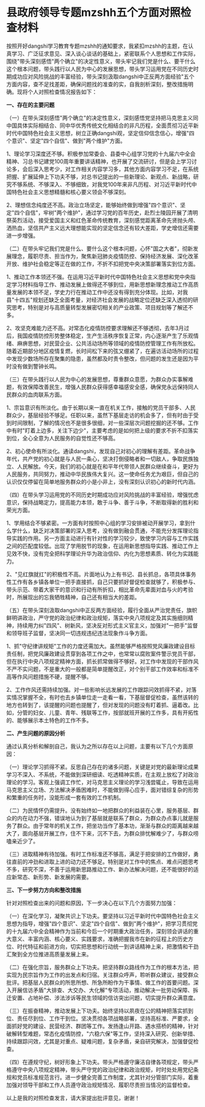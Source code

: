 # 县政府领导专题mzshh五个方面对照检查材料

按照开好dangshi学习教育专题mzshh的通知要求，我紧扣mzshh的主题，在认真学习、广泛征求意见、深入谈心谈话的基础上，紧密联系个人思想和工作实际，围绕"带头深刻感悟"两个确立"的决定性意义，带头牢记我们党是什么、要干什么这个根本问题，带头践行以人民为中心的发展思想，带头学习运用党在不同历史时期成功应对风险挑战的丰富经验，带头深刻汲取dangshi中正反两方面经验"五个方面内容，查不足找差距，确保问题找的准查的实，自我剖析深刻，整改措施明确。现将个人对照检查情况报告如下：

**一、存在的主要问题**

（一）在带头深刻感悟"两个确立"的决定性意义，深刻感悟党坚持把马克思主义同中国具体实际相结合、同中华优秀传统文化相结合的非凡历程，全面贯彻习近平新时代中国特色社会主义思想，树立正确dangshi观，坚定信仰信念信心，增强"四个意识"、坚定"四个自信"、做到"两个维护"方面。

1、理论学习深度还不够。积极参加常委会、县委中心组学习党的十九届六中全会精神、习总书记建党100周年重要讲话精神，也开展了交流研讨，但是会上学习讨论多，会后深入思考少，对工作相关内容学习多，其他方面内容学习不足，在系统把握、扩展延伸上下功夫不够，对总书记提出的一些新理论、新观点、新战略，研究不够系统、不够深入、不够细致，对我党100年来非凡历程、对习近平新时代中国特色社会主义思想精髓和核心要义领会不够深刻。

2、理想信念纯度还不高。政治立场坚定，能够始终做到增强"四个意识"、坚定"四个自信"，牢树"两个维护"，通过学习党的百年历史，赴烈士陵园开展了清明祭英烈活动，接受爱国主义和红色革命传统教育，深刻感觉距离革命先贤抛头颅、洒热血，坚信共产主义远大理想能实现的坚定信念还有较大差距，学史增信还需要进一步增强。

（二）在带头牢记我们党是什么、要什么这个根本问题，心怀"国之大者"，彻新发展理念，履职尽责、担当作为，聚焦新冠肺炎疫情防控、保持经济发展、深化改革开放、维护社会稳定等正在做的工作，不折不扣把党中央决策部署落实到位方面。

1、推动工作本领还不强。在运用习近平新时代中国特色社会主义思想和党中央指定学习材料指导工作、推动发展上做得还不够到位，用新思想新理念推动工作高质量发展的本领不足，学史力行在推动工作中还没有得到充分体现。比如，对我县"十四五"规划还缺乏全面考量，对经济社会发展的战略定位还缺乏深入透彻的研究思考，特别是对与高质量转型发展密切相关的产业政策、项目规划等了解还不多。

2、攻坚克难能力还不高。对常态化疫情防控要求理解还不够透彻，去年3月过后，我国疫情防控形势整体稳定，生产生活秩序恢复正常，内心逐渐产生了乐观情绪、麻痹思想，对民营企业、公共活动场所等领域的疫情防控管理工作有所放松。随着近期部分地区疫情复燃，长时间松下来的弦又绷紧了，在遍访活动场所的过程中发现少数场所存在聚集的隐患，虽然都及时责令整改，但问题的发生还是因为平时没有做到警钟长鸣。

（三）在带头践行以人民为中心的发展思想，尊重群众意愿，为群众办实事解难题，有效保障改善民生，增强人民群众获得感幸福感安全感，确保党永远保持同人民群众的血肉联系方面。

1、宗旨意识有所淡化。由于长期以来一直在机关工作，接触的党员干部多、人民群众少，基层经验不够足。任职以来，虽然下基层走访的机会多了，但有时由于受到时间限制，了解的情况也不是很多很细，对一些深层次问题挖掘的还不够。工作中有时"盯着上边多，关注下边少"，主要考虑的是如何把上级的要求不折不扣落实到位，全心全意为人民服务的自觉性还不够高。

2、初心使命有所淡化。通读dangshi，发现自己对初心的理解有差距。革命战争年代，共产党的初心就是与人民一条心，坚决打倒侵略者和一切敌人，争取民族独立、人民解放。今天，我们的初心就是在和平年代带领人民群众继续奋斗，更好为人民服务，共同努力，推动中华民族伟大复兴。这一使命任务尤为艰巨，但自己的认识仅仅停留在简单地服务群众的小是小非上，没有深刻认识初心的新时代内涵。

（四）在带头学习运用党的不同历史时期成功应对风险挑战的丰富经验，增强忧虑意识，保持战略定力，提高能力本领，敢于斗争、善于斗争，不断取得新的胜利和荣光方面。

1、学用结合不够紧密。一方面有时按照中心组的学习安排被动开展学习，拿到什么学什么，缺乏对决策部署的深入思考，没有做到融会贯通，不能充分发挥理论指导实践的作用。另一方面主动进行有针对性的学习较少，致使学习内容与工作实践之间的匹配度较低。出现了学用脱节的现象，在运用新思想指导实践、推动工作上见效不快，没有完全把科学理论升华为政治信仰、内化为思想素质、转化为实践能力。

2、"见红旗就扛"的积极性不高。片面地认为上有书记、县长抓总，各项具体事务性工作有各乡镇各单位一把手直接抓，自己只要抓好督促检查就够了，积极参与、带头示范、带着大家干的意识和行动有所折扣，相比革命先辈面对血与火的考验时，所展现出的忘我牺牲精神，自己还有相当大的差距。

（五）在带头深刻汲取dangshi中正反两方面经验，履行全面从严治党责任，旗帜鲜明讲政治，严守党的政治纪律和政治规矩，落实中央八项规定及其实施细则精神，持续用力纠"四风"、树新风，坚决反对形式主义官主义，加强对"一把手"监督和领导班子监督，坚决同一切违规违纪违法现象作斗争方面。

1、抓"守纪律讲规矩"工作的力度还需加大。虽然能够严格按照党风廉政建设目标责任制，把党风廉政建设贯穿到各项工作之中，也常常以腐败案件警示党员干部，但在执行中央八项规定精神方面，抓长抓常做得不够好。对工作中发现的干部作风不严不实问题，不是重大的一般都是简单提醒改正，对个别干部工作效率和标准不高等作风问题措施不硬，提醒不够。

2、工作作风还需持续加强。对一些影响长远发展的工作跟踪问效抓得不紧，对落实情况掌握不全，有时也去乡镇单位走一走看一看，下基层督促检查，虽然该转的地方也转到了，该提醒的问题也提醒了，但对发现的问题没有盯着抓、逼着改。比如，分管的妇女、儿童、青年、残联等工作，按部就班开展的工作多，具有开拓性的、能够展示本土特色的工作不多。

**二、产生问题的原因分析**

通过认真分析和解剖自己，我认为之所以存在以上问题，主要有以下几个方面原因：

（一）理论学习抓得不紧。反思自己存在的诸多问题，关键是对党的最新理论成果学习不深入、不系统，不能做到深研细读、吃透精神实质，在主观上放松了对政治理论的学习。客观上强调工作忙，对马克思主义理论的学习浅尝辄止，导致在运用马克思主义立场、方法解决矛盾困难时，不能做到得心应手，面对错综复杂的形势和繁重的任务时，没能形成一套有效的工作机制。

（二）为民情怀仍需提升。没有始终如一地把群众的利益装在心里，服务基层、群众的内在动力不强，错误地认为到了基层就是联系了群众，为群众办点事儿就是服务了群众。由于常年的机关工作，把坐功当作了基本功，渐渐与群众的距离越来越大了，面向基层开展工作，住不下来，沉不下去，为群众排忧解难少了，与群众唠嗑亲近少了。

（三）进取精神有待加强。有时工作标准还不够高，满足于把安排的工作做好，勇往直前的冲劲和进取上进的动力还不够足。特别是对工作中的焦点、难点问题思考不多，研究不深，不善于运用新思路推动工作、新办法解决问题，还不能很好的适应新常态、新形势、新发展的需要。

**三、下一步努力方向和整改措施**

针对对照检查出来的问题和原因，下一步决心在以下几个方面努力加强：

（一）在深化学习，凝聚共识上下功夫。要坚持以习近平新时代中国特色社会主义思想为指导，增强"四个意识"、坚定"四个自信"、做到"两个维护"，把学习贯彻党的十九届六中全会精神作为当前和今后一个时期重大政治任务，深刻领会讲话的重大意义、丰富内涵、核心要义、实践要求，准确把握我市在新的征程上的历史方位、时代特征和前进方向，切实把思想和行动统一到讲话精神上来，把激情和干劲汇聚到全方位推进高质量发展上来。

（二）在强化宗旨，服务群众上下功夫。把坚持群众路线作为工作的根本方法，把实现为民宗旨作为工作的出发点和归宿。关注群众呼声，聆听群众建议，接受群众批评。把基层人民群众的所思所想、所急所盼作为干事情、做工作的首要问题。深入开展信访矛盾"大排查、大交办、大化解"专项活动，推动解决一批劳动保障、拆迁安置、占地补偿、涉法涉诉等民生领域的信访突出问题，切实提升群众满意度。

（三）在振奋精神，推动发展上下功夫。始终坚持以夙夜在公的精神把落实抓到位、责任尽到位、工作干到位。坚决贯彻各项战略部署，坚持高标准、严要求，全面抓好党的建设、民营经济、群团等工作。发扬逢山开路、遇水搭桥的精神，针对破解转型难题，常态化疫情防控，"六稳六保"等工作，坚持深入研究、创新举措、持续跟踪问效，尤其是对重点、疑难问题，复杂矛盾，亲自研究解决，加强督促检查。

（四）在遵规守纪，树好形象上下功夫。带头严格遵守廉洁自律各项规定，带头严格遵守中央八项规定精神，带头严守党的政治纪律和政治规矩，时时处处用党纪条规和党员标准规范言行。进一步健全完善工作制度，尤其针对分管部门实际，着重加强对领导干部和工作人员遵守政治规矩情况、履职尽责担当情况的监督检查。

以上是我的对照检查发言，请大家提出批评意见，谢谢！
